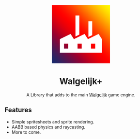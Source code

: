 

<div align="center">
 <a>
   <img height="192" alt="Walgelijk" src="https://raw.githubusercontent.com/flinther/WalgelijkPlus/refs/heads/master/icon.png">
 </a>
 <h1>Walgelijk+</h1>
  
A Library that adds to the main [Walgelijk](https://github.com/mestiez/Walgelijk) game engine.
</div>

## Features

 - Simple spritesheets and sprite rendering.
 - AABB based physics and raycasting.
 - More to come.

